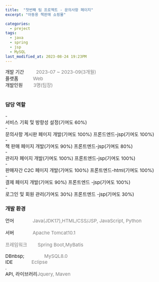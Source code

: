 ```yaml
---
title:  "첫번째 팀 프로젝트 - 문의사항 페이지"
excerpt: "아동용 책판매 쇼핑몰"

categories:
  - preject
tags:
  - java
  - spring
  - jsp
  - MySQL
last_modified_at: 2023-08-24 19:23PM
---
```

<div style = "font-size : 15px;">개발 기간&nbsp;&nbsp;&nbsp;&nbsp;&nbsp;&nbsp;&nbsp;&nbsp;<a style="color:gray"> 2023-07 ~ 2023-09(3개월)</a></div>
<div style = "font-size : 15px;">플랫폼&nbsp;&nbsp;&nbsp;&nbsp;&nbsp;&nbsp;&nbsp;&nbsp;&nbsp;&nbsp;&nbsp;<a style="color:gray">Web</a></div>
<div style = "font-size : 15px;">개발인원&nbsp;&nbsp;&nbsp;&nbsp;&nbsp;&nbsp;&nbsp;&nbsp;<a style="color:gray">3명(팀장)</a></div><br>

<h3>담당 역할</h3>
- <div style = "font-size : 15px;">서비스 기획 및 방향성 설정(기여도 60%)</div>
- <div style = "font-size : 15px;">문의사항 게시판 페이지 개발(기여도 100%) 프론드엔드-jsp(기여도 100%)</div>
- <div style = "font-size : 15px;">책 판매 페이지 개발(기여도 90%) 프론트엔드-jsp(기여도 80%)</div>
- <div style = "font-size : 15px;">관리자 페이지 개발(기여도 100%) 프론트엔드-jsp(기여도 100%)</div>
- <div style = "font-size : 15px;">판매자간 C2C 페이지 개발(기여도 100%) 프론트엔드-html(기여도 100%)</div>
- <div style = "font-size : 15px;">결제 페이지 개발(기여도 90%) 프론트엔드 -jsp(기여도 100%)</div>
- <div style = "font-size : 15px;">로그인 및 회원 관리(기여도 30%) 프론트엔드 -jsp(기여도 30%)</div>

<h3>개발 환경</h3>
<div style = "font-size : 15px;">언어&nbsp;&nbsp;&nbsp;&nbsp;&nbsp;&nbsp;&nbsp;&nbsp;&nbsp;&nbsp;&nbsp;&nbsp;&nbsp;&nbsp;<a style="color:gray">Java(JDK17),HTML/CSS/JSP, JavaScript, Python</a></div><br>
<div style = "font-size : 15px;">서버&nbsp;&nbsp;&nbsp;&nbsp;&nbsp;&nbsp;&nbsp;&nbsp;&nbsp;&nbsp;&nbsp;&nbsp;&nbsp;&nbsp;<a style="color:gray">Apache Tomcat10.1</a></div><br>
<div style = "font-size : 15px; color:gray;">프레임워크&nbsp;&nbsp;&nbsp;&nbsp;&nbsp;&nbsp;&nbsp;&nbsp;<a style="color:gray">Spring Boot,MyBatis</a></div><br>

<div style = "font-size : 15px;">DBnbsp;&nbsp;&nbsp;&nbsp;&nbsp;&nbsp;&nbsp;&nbsp;&nbsp;&nbsp;&nbsp;&nbsp;&nbsp;&nbsp;&nbsp;&nbsp;<a style="color:gray">MySQL8.0</a></div>
<div style = "font-size : 15px;">IDE&nbsp;&nbsp;&nbsp;&nbsp;&nbsp;&nbsp;&nbsp;&nbsp;&nbsp;&nbsp;&nbsp;&nbsp;&nbsp;&nbsp;<a style="color:gray">Eclipse</a></div>.
<div style = "font-size : 15px;">API, 라이브러리<a style="color:gray">Jquery, Maven</a></div>